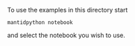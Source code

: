 To use the examples in this directory start
```
mantidpython notebook
```
and select the notebook you wish to use.

